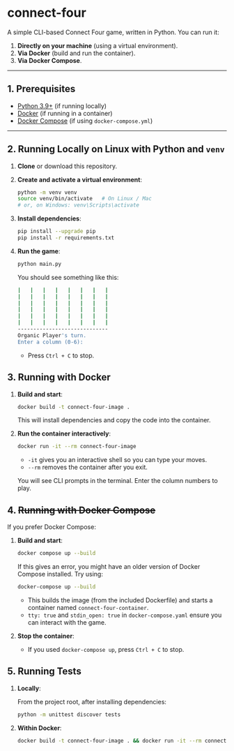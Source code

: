 # connect-four

A simple CLI-based Connect Four game, written in Python. You can run it:
1. **Directly on your machine** (using a virtual environment).
2. **Via Docker** (build and run the container).
3. **Via Docker Compose**.

---

## 1. Prerequisites

- [Python 3.9+](https://www.python.org/downloads/) (if running locally)
- [Docker](https://docs.docker.com/get-docker/) (if running in a container)
- [Docker Compose](https://docs.docker.com/compose/) (if using `docker-compose.yml`)

---

## 2. Running Locally on Linux with Python and `venv`

1. **Clone** or download this repository.

2. **Create and activate a virtual environment**:

   ```bash
   python -m venv venv
   source venv/bin/activate   # On Linux / Mac
   # or, on Windows: venv\Scripts\activate
   ```

3. **Install dependencies**:

    ```bash
    pip install --upgrade pip
    pip install -r requirements.txt
    ```
4. **Run the game**:

    ```bash
    python main.py
    ```

    You should see something like this:
    ```bash
    |   |   |   |   |   |   |   |
    |   |   |   |   |   |   |   |
    |   |   |   |   |   |   |   |
    |   |   |   |   |   |   |   |
    |   |   |   |   |   |   |   |
    |   |   |   |   |   |   |   |
    -----------------------------
    Organic Player's turn.
    Enter a column (0-6): 
    ```

    - Press `Ctrl + C` to stop.

## 3. Running with Docker

1. **Build and start**:

    ```bash
    docker build -t connect-four-image .
    ```

    This will install dependencies and copy the code into the container.

2. **Run the container interactively**:

    ```bash
    docker run -it --rm connect-four-image
    ```

    - `-it` gives you an interactive shell so you can type your moves.
    - `--rm` removes the container after you exit.

    You will see CLI prompts in the terminal. Enter the column numbers to play.

## 4. ~~Running with Docker Compose~~

If you prefer Docker Compose:

1. **Build and start**:

    ```bash
    docker compose up --build
    ```

    If this gives an error, you might have an older version of Docker Compose installed. Try using:
    ```bash
    docker-compose up --build
    ```

    - This builds the image (from the included Dockerfile) and starts a container named `connect-four-container`.
    - `tty: true` and `stdin_open: true` in `docker-compose.yaml` ensure you can interact with the game.

2. **Stop the container**: 

    - If you used `docker-compose up`, press `Ctrl + C` to stop.


## 5. Running Tests

1. **Locally**:

    From the project root, after installing dependencies:
    ```bash
    python -m unittest discover tests
    ```

2. **Within Docker**:

    ```bash
    docker build -t connect-four-image . && docker run -it --rm connect-four-image python -m unittest discover tests
    ```